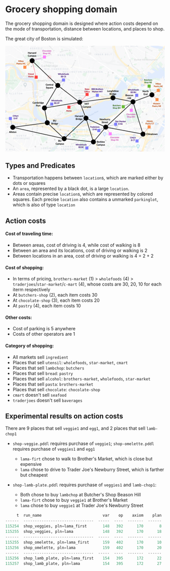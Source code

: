 # Grocery shopping domain

The grocery shopping domain is designed where action costs depend on the mode of transportation, distance between locations, and places to shop. 

The great city of Boston is simulated:

![Map of Boston](imgs/grocery-map.png)

## Types and Predicates

* Transportation happens between `location`s, which are marked either by dots or squares
* An `area`, represented by a black dot, is a large `location`. 
* Areas contain precise `location`s, which are represented by colored squares. Each precise `location` also contains a unmarked `parkinglot`, which is also of type `location`

## Action costs

#### Cost of traveling time:

* Between areas, cost of driving is 4, while cost of walking is 8
* Between an area and its locations, cost of driving or walking is 2
* Between locations in an area, cost of driving or walking is 4 = 2 + 2

#### Cost of shopping:

* In terms of pricing, `brothers-market` (1) > `wholefoods` (4) > `traderjoes`/`star-market`/`c-mart` (4), whose costs are 30, 20, 10 for each iterm respectively
* At `butchers-shop` (2), each item costs 30
* At `chocolate-shop` (3), each item costs 20
* At `pastry` (4), each item costs 10

#### Other costs:

* Cost of parking is 5 anywhere
* Costs of other operators are 1

#### Category of shopping:

* All markets sell `ingredient`
* Places that sell `utensil`: `wholefoods`, `star-market`, `cmart`
* Places that sell `lambchop`: `butchers`
* Places that sell `bread`: `pastry`
* Places that sell `alcohol`: `brothers-market`, `wholefoods`, `star-market`
* Places that sell `pasta`: `brothers-market`
* Places that sell `chocolate`: `chocolate-shop`
* `cmart` doesn't sell `seafood`
* `traderjoes` doesn't sell `baverages` 

## Experimental results on action costs

There are 9 places that sell `veggie1` and `egg1`, and 2 places that sell `lamb-chop1`

* `shop-veggie.pddl` requires purchase of `veggie1`; `shop-omelette.pddl` requires purchase of `veggies1` and `egg1`
    * `lama-firt` chose to walk to Brother's Market, which is close but expensive
    * `lama` chose to drive to Trader Joe's Newburry Street, which is farther but cheapest

* `shop-lamb-plate.pddl` requires purchase of `veggies1` and `lamb-chop1`:

    * Both chose to buy `lambchop` at Butcher's Shop Beason Hill
    * `lama-firt` chose to buy `veggie1` at Brother's Market 
    * `lama` chose to buy `veggie1` at Trader Joe's Newburry Street


```python
     t  run_name                           var    op    axiom    plan    cost    parse       search    state
------  -------------------------------  -----  ----  -------  ------  ------  -------  -----------  -------
115254  shop_veggies, pln=lama_first       148   392      170       8      75    0.089  0.00033575        11
115255  shop_veggies, pln=lama             148   392      170      18      67    0.086  0.0968291       3191
------  -------------------------------  -----  ----  -------  ------  ------  -------  -----------  -------
115255  shop_omelette, pln=lama_first      159   402      170      10     106    0.088  0.000423083       14
115256  shop_omelette, pln=lama            159   402      170      20      78    0.087  0.390508       12204
------  -------------------------------  -----  ----  -------  ------  ------  -------  -----------  -------
115256  shop_lamb_plate, pln=lama_first    154   395      172      22     310    0.089  0.000801125       28
115257  shop_lamb_plate, pln=lama          154   395      172      27     122    0.087  0.410943       12599
```

<!--
## Example problems and expected results

Note that in the following calculation of costs, the cost of the same operations are omitted (e.g., parking once, entering building).

![Map of Boston](imgs/grocery-map.png)

#### `shop-veggie.pddl` requires purchase of `veggie1`:

* `lama-firt` would choose `brothers-market`, cost = 2+2 + 30 + 2+2 = 38
* `lama` would choose `wholefoods-cs` or `wholefoods-cp`, cost = 2+4+2 + 20 + 2+4+2 = 36

#### `shop-omelette.pddl` requires purchase of `veggies1` and `egg1`:

* `lama-firt` would choose `brothers-market`, cost = 2+2 + 60 + 2+2 = 68 
* `lama` would choose `traderjoes-ns` or `starmarket-ns`, cost = 2+4+4+2 + 20 + 2+4+4+2 = 44

#### `shop-lamb-plate.pddl` requires purchase of `veggies1` and `lamb-chop1`:

* `lama-firt` would choose to park at `beacon-hill`, shop at `wholefoods-bh` and `butchers-shop-bh`, cost = 2+4+4 + 5 + 2 + 30 + 2+2 + 20 + 2+4+4+2 = 83
* `lama` would choose to first shop at`traderjoes-ns` or `starmarket-ns`, then shop at `butchers-shop-bh`, parking twice and traveling further, cost = 2+4+4+2 + 5 + 10 + 2+4+2 + 5 + 30 + 2+4+4+2 = 82
-->



